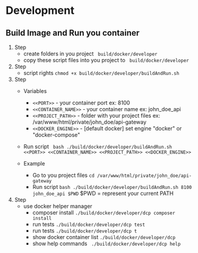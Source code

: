 # Development
## Build Image and Run you container 
1. Step
    * create folders in you project `` build/docker/developer``
    * copy these script files into you project to `` build/docker/developer``
2. Step
    * script rights `` chmod +x build/docker/developer/buildAndRun.sh ``
3. Step
    * Variables
        * `` <<PORT>> `` - your container port ex: 8100
        * `` <<CONTAINER_NAME>> `` - your container name ex: john_doe_api
        * `` <<PROJECT_PATH>> `` - folder with your project files ex: /var/www/html/private/john_doe/api-gateway
        * `` <<DOCKER_ENGINE>> `` - [default docker] set engine "docker" or "docker-compose"
       
    * Run script `` bash ./build/docker/developer/buildAndRun.sh <<PORT>> <<CONTAINER_NAME>> <<PROJECT_PATH>> <<DOCKER_ENGINE>>``
    * Example 
        * Go to you project files `` cd /var/www/html/private/john_doe/api-gateway ``
        * Run script `` bash ./build/docker/developer/buildAndRun.sh 8100 john_doe_api $PWD ``  $PWD = represent your current PATH
4. Step
    * use docker helper manager 
        * composer install `` ./build/docker/developer/dcp composer install ``
        * run tests `` ./build/docker/developer/dcp test ``
        * run tests `` ./build/docker/developer/dcp t ``
        * show docker container list `` ./build/docker/developer/dcp ``
        * show help commands `` ./build/docker/developer/dcp help``